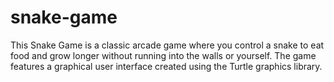 # snake-game
This Snake Game is a classic arcade game where you control a snake to eat food and grow longer without running into the walls or yourself. The game features a graphical user interface created using the Turtle graphics library.
